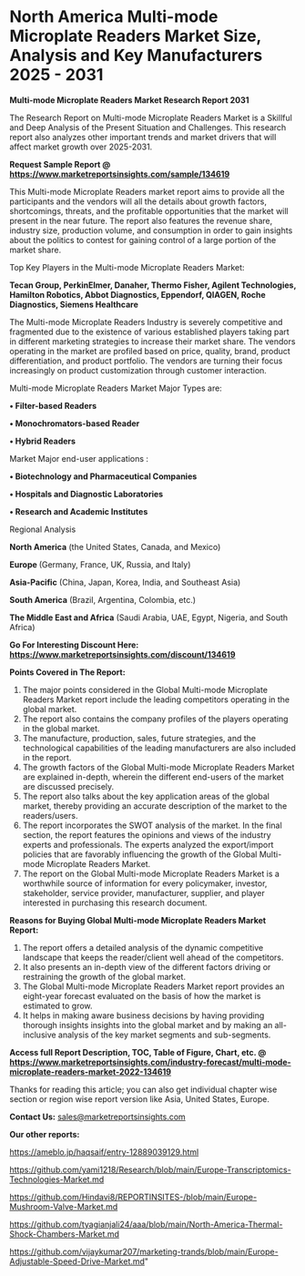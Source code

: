  # North America Multi-mode Microplate Readers Market Size, Analysis and Key Manufacturers 2025 - 2031

<strong>Multi-mode Microplate Readers Market Research Report 2031</strong>

The Research Report on Multi-mode Microplate Readers Market is a Skillful and Deep Analysis of the Present Situation and Challenges. This research report also analyzes other important trends and market drivers that will affect market growth over 2025-2031.

<strong>Request Sample Report @ <a href=https://www.marketreportsinsights.com/sample/134619>https://www.marketreportsinsights.com/sample/134619</a></strong>

This Multi-mode Microplate Readers market report aims to provide all the participants and the vendors will all the details about growth factors, shortcomings, threats, and the profitable opportunities that the market will present in the near future. The report also features the revenue share, industry size, production volume, and consumption in order to gain insights about the politics to contest for gaining control of a large portion of the market share.

Top Key Players in the Multi-mode Microplate Readers Market:

<strong>Tecan Group, PerkinElmer, Danaher, Thermo Fisher, Agilent Technologies, Hamilton Robotics, Abbot Diagnostics, Eppendorf, QIAGEN, Roche Diagnostics, Siemens Healthcare</strong>

The Multi-mode Microplate Readers Industry is severely competitive and fragmented due to the existence of various established players taking part in different marketing strategies to increase their market share. The vendors operating in the market are profiled based on price, quality, brand, product differentiation, and product portfolio. The vendors are turning their focus increasingly on product customization through customer interaction.

Multi-mode Microplate Readers Market Major Types are:

<strong>• Filter-based Readers

• Monochromators-based Reader

• Hybrid Readers</strong>

Market Major end-user applications :

<strong>• Biotechnology and Pharmaceutical Companies

• Hospitals and Diagnostic Laboratories

• Research and Academic Institutes</strong>

Regional Analysis

</u><strong><b>North America</b></strong> (the United States, Canada, and Mexico)

<strong><b>Europe </b></strong>(Germany, France, UK, Russia, and Italy)

<strong><b>Asia-Pacific</b></strong> (China, Japan, Korea, India, and Southeast Asia)

<strong><b>South America</b></strong> (Brazil, Argentina, Colombia, etc.)

<strong><b>The Middle East and Africa</b></strong> (Saudi Arabia, UAE, Egypt, Nigeria, and South Africa)

<strong>Go For Interesting Discount Here: <a href=https://www.marketreportsinsights.com/discount/134619>https://www.marketreportsinsights.com/discount/134619</a></strong>

<strong>Points Covered in The Report:</strong>
<ol>
  <li>The major points considered in the Global Multi-mode Microplate Readers Market report include the leading competitors operating in the global market.</li>
  <li>The report also contains the company profiles of the players operating in the global market.</li>
  <li>The manufacture, production, sales, future strategies, and the technological capabilities of the leading manufacturers are also included in the report.</li>
  <li>The growth factors of the Global Multi-mode Microplate Readers Market are explained in-depth, wherein the different end-users of the market are discussed precisely.</li>
  <li>The report also talks about the key application areas of the global market, thereby providing an accurate description of the market to the readers/users.</li>
  <li>The report incorporates the SWOT analysis of the market. In the final section, the report features the opinions and views of the industry experts and professionals. The experts analyzed the export/import policies that are favorably influencing the growth of the Global Multi-mode Microplate Readers Market.</li>
  <li>The report on the Global Multi-mode Microplate Readers Market is a worthwhile source of information for every policymaker, investor, stakeholder, service provider, manufacturer, supplier, and player interested in purchasing this research document.</li>
</ol>
<strong>Reasons for Buying Global Multi-mode Microplate Readers Market Report:</strong>

<ol>
  <li>The report offers a detailed analysis of the dynamic competitive landscape that keeps the reader/client well ahead of the competitors.</li>
  <li>It also presents an in-depth view of the different factors driving or restraining the growth of the global market.</li>
  <li>The Global Multi-mode Microplate Readers Market report provides an eight-year forecast evaluated on the basis of how the market is estimated to grow.</li>
  <li>It helps in making aware business decisions by having providing thorough insights insights into the global market and by making an all-inclusive analysis of the key market segments and sub-segments.</li>
</ol>
<strong>Access full Report Description, TOC, Table of Figure, Chart, etc. @ <a href=https://www.marketreportsinsights.com/industry-forecast/multi-mode-microplate-readers-market-2022-134619>https://www.marketreportsinsights.com/industry-forecast/multi-mode-microplate-readers-market-2022-134619</a></strong>


Thanks for reading this article; you can also get individual chapter wise section or region wise report version like Asia, United States, Europe.

<strong>Contact Us:</strong>
sales@marketreportsinsights.com

<strong>Our other reports:</strong>

<a href=https://ameblo.jp/haqsaif/entry-12889039129.html>https://ameblo.jp/haqsaif/entry-12889039129.html</a>

<a href=https://github.com/yami1218/Research/blob/main/Europe-Transcriptomics-Technologies-Market.md>https://github.com/yami1218/Research/blob/main/Europe-Transcriptomics-Technologies-Market.md</a>

<a href=https://github.com/Hindavi8/REPORTINSITES-/blob/main/Europe-Mushroom-Valve-Market.md>https://github.com/Hindavi8/REPORTINSITES-/blob/main/Europe-Mushroom-Valve-Market.md</a>

<a href=https://github.com/tyagianjali24/aaa/blob/main/North-America-Thermal-Shock-Chambers-Market.md>https://github.com/tyagianjali24/aaa/blob/main/North-America-Thermal-Shock-Chambers-Market.md</a>

<a href=https://github.com/vijaykumar207/marketing-trands/blob/main/Europe-Adjustable-Speed-Drive-Market.md>https://github.com/vijaykumar207/marketing-trands/blob/main/Europe-Adjustable-Speed-Drive-Market.md</a>"
